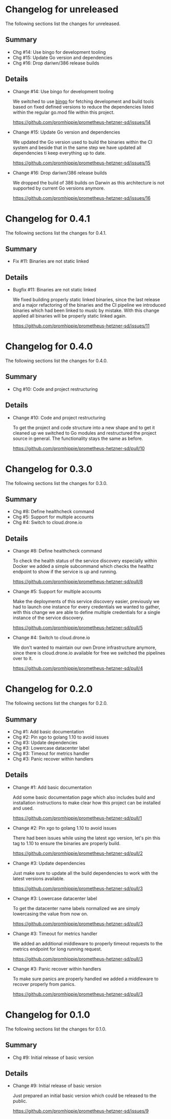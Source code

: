 # Changelog for unreleased

The following sections list the changes for unreleased.

## Summary

 * Chg #14: Use bingo for development tooling
 * Chg #15: Update Go version and dependencies
 * Chg #16: Drop dariwn/386 release builds

## Details

 * Change #14: Use bingo for development tooling

   We switched to use [bingo](github.com/bwplotka/bingo) for fetching development and build
   tools based on fixed defined versions to reduce the dependencies listed within the regular
   go.mod file within this project.

   https://github.com/promhippie/prometheus-hetzner-sd/issues/14

 * Change #15: Update Go version and dependencies

   We updated the Go version used to build the binaries within the CI system and beside that in the
   same step we have updated all dependencies ti keep everything up to date.

   https://github.com/promhippie/prometheus-hetzner-sd/issues/15

 * Change #16: Drop dariwn/386 release builds

   We dropped the build of 386 builds on Darwin as this architecture is not supported by current Go
   versions anymore.

   https://github.com/promhippie/prometheus-hetzner-sd/issues/16


# Changelog for 0.4.1

The following sections list the changes for 0.4.1.

## Summary

 * Fix #11: Binaries are not static linked

## Details

 * Bugfix #11: Binaries are not static linked

   We fixed building properly static linked binaries, since the last release and a major
   refactoring of the binaries and the CI pipeline we introduced binaries which had been linked to
   muslc by mistake. With this change applied all binaries will be properly static linked again.

   https://github.com/promhippie/prometheus-hetzner-sd/issues/11


# Changelog for 0.4.0

The following sections list the changes for 0.4.0.

## Summary

 * Chg #10: Code and project restructuring

## Details

 * Change #10: Code and project restructuring

   To get the project and code structure into a new shape and to get it cleaned up we switched to Go
   modules and restructured the project source in general. The functionality stays the same as
   before.

   https://github.com/promhippie/prometheus-hetzner-sd/pull/10


# Changelog for 0.3.0

The following sections list the changes for 0.3.0.

## Summary

 * Chg #8: Define healthcheck command
 * Chg #5: Support for multiple accounts
 * Chg #4: Switch to cloud.drone.io

## Details

 * Change #8: Define healthcheck command

   To check the health status of the service discovery especially within Docker we added a simple
   subcommand which checks the healthz endpoint to show if the service is up and running.

   https://github.com/promhippie/prometheus-hetzner-sd/pull/8

 * Change #5: Support for multiple accounts

   Make the deployments of this service discovery easier, previously we had to launch one
   instance for every credentials we wanted to gather, with this change we are able to define
   multiple credentials for a single instance of the service discovery.

   https://github.com/promhippie/prometheus-hetzner-sd/pull/5

 * Change #4: Switch to cloud.drone.io

   We don't wanted to maintain our own Drone infrastructure anymore, since there is
   cloud.drone.io available for free we switched the pipelines over to it.

   https://github.com/promhippie/prometheus-hetzner-sd/pull/4


# Changelog for 0.2.0

The following sections list the changes for 0.2.0.

## Summary

 * Chg #1: Add basic documentation
 * Chg #2: Pin xgo to golang 1.10 to avoid issues
 * Chg #3: Update dependencies
 * Chg #3: Lowercase datacenter label
 * Chg #3: Timeout for metrics handler
 * Chg #3: Panic recover within handlers

## Details

 * Change #1: Add basic documentation

   Add some basic documentation page which also includes build and installation instructions to
   make clear how this project can be installed and used.

   https://github.com/promhippie/prometheus-hetzner-sd/pull/1

 * Change #2: Pin xgo to golang 1.10 to avoid issues

   There had been issues while using the latest xgo version, let's pin this tag to 1.10 to ensure the
   binaries are properly build.

   https://github.com/promhippie/prometheus-hetzner-sd/pull/2

 * Change #3: Update dependencies

   Just make sure to update all the build dependencies to work with the latest versions available.

   https://github.com/promhippie/prometheus-hetzner-sd/pull/3

 * Change #3: Lowercase datacenter label

   To get the datacenter name labels normalized we are simply lowercasing the value from now on.

   https://github.com/promhippie/prometheus-hetzner-sd/pull/3

 * Change #3: Timeout for metrics handler

   We added an additional middleware to properly timeout requests to the metrics endpoint for
   long running request.

   https://github.com/promhippie/prometheus-hetzner-sd/pull/3

 * Change #3: Panic recover within handlers

   To make sure panics are properly handled we added a middleware to recover properly from panics.

   https://github.com/promhippie/prometheus-hetzner-sd/pull/3


# Changelog for 0.1.0

The following sections list the changes for 0.1.0.

## Summary

 * Chg #9: Initial release of basic version

## Details

 * Change #9: Initial release of basic version

   Just prepared an initial basic version which could be released to the public.

   https://github.com/promhippie/prometheus-hetzner-sd/issues/9


